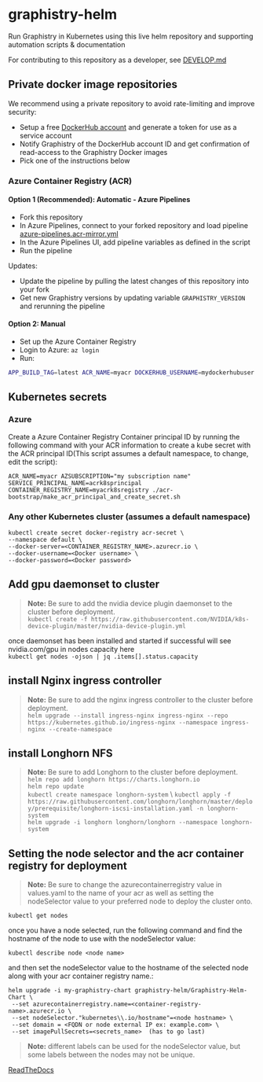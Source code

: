 # graphistry-helm
Run Graphistry in Kubernetes using this live helm repository and supporting automation scripts & documentation 

For contributing to this repository as a developer, see [DEVELOP.md](DEVELOP.md)

## Private docker image repositories

We recommend using a private repository to avoid rate-limiting and improve security:

* Setup a free [DockerHub account](https://hub.docker.com/) and generate a token for use as a service account
* Notify Graphistry of the DockerHub account ID and get confirmation of read-access to the Graphistry Docker images
* Pick one of the instructions below

### Azure Container Registry (ACR)

#### Option 1 (Recommended): Automatic - Azure Pipelines

* Fork this repository
* In Azure Pipelines, connect to your forked repository and load pipeline [azure-pipelines.acr-mirror.yml](acr-bootstrap/azure-pipelines.acr-mirror.yml)
* In the Azure Pipelines UI, add pipeline variables as defined in the script
* Run the pipeline

Updates:
* Update the pipeline by pulling the latest changes of this repository into your fork
* Get new Graphistry versions by updating variable `GRAPHISTRY_VERSION` and rerunning the pipeline

#### Option 2: Manual

* Set up the Azure Container Registry
* Login to Azure: `az login`
* Run:
```bash
APP_BUILD_TAG=latest ACR_NAME=myacr DOCKERHUB_USERNAME=mydockerhubuser DOCKERHUB_TOKEN=mydockerhubtoken ./acr-bootstrap/import-image-into-acr-from-dockerhub.sh 
```

## Kubernetes secrets

### Azure

Create a Azure Container Registry Container principal ID by running the following command with your ACR information to create a kube secret with the ACR principal ID(This script assumes a default namespace, to change, edit the script):

    ACR_NAME=myacr AZSUBSCRIPTION="my subscription name" SERVICE_PRINCIPAL_NAME=acrk8sprincipal CONTAINER_REGISTRY_NAME=myacrk8sregistry ./acr-bootstrap/make_acr_principal_and_create_secret.sh

### Any other Kubernetes cluster (assumes a default namespace)

    kubectl create secret docker-registry acr-secret \
    --namespace default \
    --docker-server=<CONTAINER_REGISTRY_NAME>.azurecr.io \
    --docker-username=<Docker username> \
    --docker-password=<Docker password> 

## Add gpu daemonset to cluster
> **Note:** Be sure to add the nvidia device plugin daemonset to the cluster before deployment. \
```kubectl create -f https://raw.githubusercontent.com/NVIDIA/k8s-device-plugin/master/nvidia-device-plugin.yml```

once daemonset has been installed and started
if successful will see nvidia.com/gpu in nodes capacity here \
```kubectl get nodes -ojson | jq .items[].status.capacity```

## install Nginx ingress controller
> **Note:** Be sure to add the nginx ingress controller to the cluster before deployment. \
```helm upgrade --install ingress-nginx ingress-nginx --repo https://kubernetes.github.io/ingress-nginx --namespace ingress-nginx --create-namespace```

## install Longhorn NFS
> **Note:** Be sure to add Longhorn  to the cluster before deployment. \
```helm repo add longhorn https://charts.longhorn.io ``` \
```helm repo update``` \
```kubectl create namespace longhorn-system``` \ 
```kubectl apply -f https://raw.githubusercontent.com/longhorn/longhorn/master/deploy/prerequisite/longhorn-iscsi-installation.yaml -n longhorn-system``` \
```helm upgrade -i longhorn longhorn/longhorn --namespace longhorn-system ```


## Setting the node selector and the acr container registry for deployment 
> **Note:** Be sure to change the azurecontainerregistry value in values.yaml to the name of your acr as well as setting the nodeSelector value to your preferred node to deploy the cluster onto.
    
```kubectl get nodes```

once you have a node selected, run the following command and find the hostname of the node to use with the nodeSelector value:

```kubectl describe node <node name>```

and then set the nodeSelector value to the hostname of the selected node along with your acr container registry name.:


    helm upgrade -i my-graphistry-chart graphistry-helm/Graphistry-Helm-Chart \
     --set azurecontainerregistry.name=<container-registry-name>.azurecr.io \
     --set nodeSelector."kubernetes\\.io/hostname"=<node hostname> \ 
     --set domain = <FQDN or node external IP ex: example.com> \
     --set imagePullSecrets=<secrets_name>  (has to go last) 
> **Note:** different labels can be used for the nodeSelector value, but some labels between the nodes may not be unique.

[ReadTheDocs](docs/build/html/index.html)
